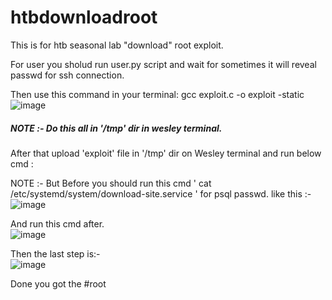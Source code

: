 # htbdownloadroot
This is for htb seasonal lab "download"  root exploit.

For user you sholud run user.py script and wait for sometimes it will reveal passwd for ssh connection.

Then use this command in your terminal:
gcc exploit.c -o exploit -static
![image](https://github.com/1cYinfinity/htbdownloadroot/assets/55952519/7692b3cd-6460-4ade-8c9b-c817482612e6)

##### NOTE :- Do this all in '/tmp' dir in wesley terminal. #####
 
After that upload 'exploit' file in '/tmp' dir on Wesley terminal and run below cmd : 

NOTE :- But Before you should run this cmd ' cat /etc/systemd/system/download-site.service ' for psql passwd.
like this :- 
![image](https://github.com/1cYinfinity/htbdownloadroot/assets/55952519/858a69c4-b315-4a01-a748-3a6bb8c239c9)


And run this cmd after.                   
![image](https://github.com/1cYinfinity/htbdownloadroot/assets/55952519/064e14d7-a671-4061-8167-465e12b72fb9)

Then the last step is:-                          
![image](https://github.com/1cYinfinity/htbdownloadroot/assets/55952519/5c471b6b-b8e1-43a3-b685-c40a2f58c260)


Done you got the #root
